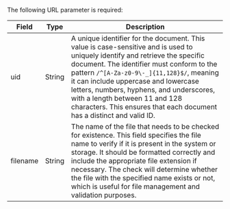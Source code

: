 The following URL parameter is required:

| Field     | Type   | Description         |
| --------- | ------ | -------------------- |
| uid       | String | A unique identifier for the document. This value is case-sensitive and is used to uniquely identify and retrieve the specific document. The identifier must conform to the pattern `/^[A-Za-z0-9\-_]{11,128}$/`, meaning it can include uppercase and lowercase letters, numbers, hyphens, and underscores, with a length between 11 and 128 characters. This ensures that each document has a distinct and valid ID. |
| filename  | String | The name of the file that needs to be checked for existence. This field specifies the file name to verify if it is present in the system or storage. It should be formatted correctly and include the appropriate file extension if necessary. The check will determine whether the file with the specified name exists or not, which is useful for file management and validation purposes. |
